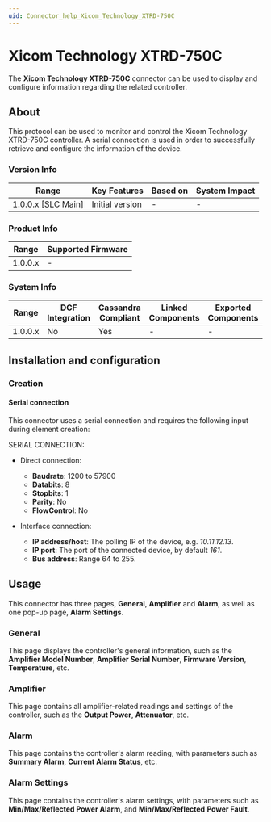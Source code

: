 ```yaml
---
uid: Connector_help_Xicom_Technology_XTRD-750C
---
```


# Xicom Technology XTRD-750C

The **Xicom Technology XTRD-750C** connector can be used to display and configure information regarding the related controller.

## About

This protocol can be used to monitor and control the Xicom Technology XTRD-750C controller. A serial connection is used in order to successfully retrieve and configure the information of the device.

### Version Info

| Range                | Key Features     | Based on     | System Impact     |
|----------------------|------------------|--------------|-------------------|
| 1.0.0.x [SLC Main]   | Initial version  | -            | -                 |

### Product Info

| Range     | Supported Firmware     |
|-----------|------------------------|
| 1.0.0.x   | -                      |

### System Info

| Range     | DCF Integration     | Cassandra Compliant     | Linked Components     | Exported Components     |
|-----------|---------------------|-------------------------|-----------------------|-------------------------|
| 1.0.0.x   | No                  | Yes                     | -                     | -                       |

## Installation and configuration

### Creation

#### Serial connection

This connector uses a serial connection and requires the following input during element creation:

SERIAL CONNECTION:

- Direct connection:

  - **Baudrate**: 1200 to 57900
  - **Databits**: 8
  - **Stopbits**: 1
  - **Parity**: No
  - **FlowControl**: No

- Interface connection:

  - **IP address/host**: The polling IP of the device, e.g. *10.11.12.13*.
  - **IP port**: The port of the connected device, by default *161*.
  - **Bus address**: Range 64 to 255.

## Usage

This connector has three pages, **General**, **Amplifier** and **Alarm**, as well as one pop-up page, **Alarm Settings.**

### General

This page displays the controller's general information, such as the **Amplifier Model Number**, **Amplifier Serial Number**, **Firmware Version**, **Temperature**, etc.

### Amplifier

This page contains all amplifier-related readings and settings of the controller, such as the **Output Power**, **Attenuator**, etc.

### Alarm

This page contains the controller's alarm reading, with parameters such as **Summary Alarm**, **Current Alarm Status**, etc.

### Alarm Settings

This page contains the controller's alarm settings, with parameters such as **Min/Max/Reflected Power Alarm**, and **Min/Max/Reflected** **Power Fault**.
